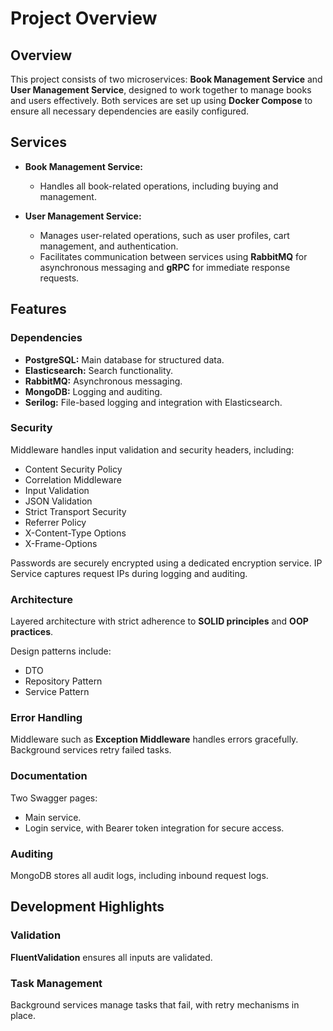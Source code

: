 # Project Overview

## Overview

This project consists of two microservices: **Book Management Service** and **User Management Service**, designed to work together to manage books and users effectively. Both services are set up using **Docker Compose** to ensure all necessary dependencies are easily configured.

## Services

- **Book Management Service:**
  - Handles all book-related operations, including buying and management.

- **User Management Service:**
  - Manages user-related operations, such as user profiles, cart management, and authentication.
  - Facilitates communication between services using **RabbitMQ** for asynchronous messaging and **gRPC** for immediate response requests.

## Features

### Dependencies

- **PostgreSQL:** Main database for structured data.
- **Elasticsearch:** Search functionality.
- **RabbitMQ:** Asynchronous messaging.
- **MongoDB:** Logging and auditing.
- **Serilog:** File-based logging and integration with Elasticsearch.

### Security

Middleware handles input validation and security headers, including:

- Content Security Policy
- Correlation Middleware
- Input Validation
- JSON Validation
- Strict Transport Security
- Referrer Policy
- X-Content-Type Options
- X-Frame-Options

Passwords are securely encrypted using a dedicated encryption service. IP Service captures request IPs during logging and auditing.

### Architecture

Layered architecture with strict adherence to **SOLID principles** and **OOP practices**.

Design patterns include:

- DTO
- Repository Pattern
- Service Pattern

### Error Handling

Middleware such as **Exception Middleware** handles errors gracefully. Background services retry failed tasks.

### Documentation

Two Swagger pages:

- Main service.
- Login service, with Bearer token integration for secure access.

### Auditing

MongoDB stores all audit logs, including inbound request logs.

## Development Highlights

### Validation

**FluentValidation** ensures all inputs are validated.

### Task Management

Background services manage tasks that fail, with retry mechanisms in place.
